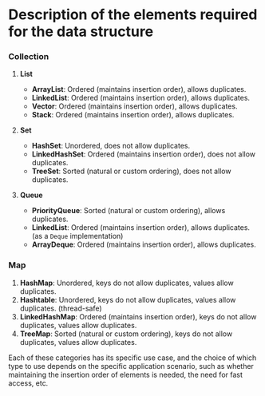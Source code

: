 # Description of the elements required for the data structure

### Collection

1. **List**
   
   - **ArrayList**: Ordered (maintains insertion order), allows duplicates.
   - **LinkedList**: Ordered (maintains insertion order), allows duplicates.
   - **Vector**: Ordered (maintains insertion order), allows duplicates.
   - **Stack**: Ordered (maintains insertion order), allows duplicates.

2. **Set**
   
   - **HashSet**: Unordered, does not allow duplicates.
   - **LinkedHashSet**: Ordered (maintains insertion order), does not allow duplicates.
   - **TreeSet**: Sorted (natural or custom ordering), does not allow duplicates.

3. **Queue**
   
   - **PriorityQueue**: Sorted (natural or custom ordering), allows duplicates.
   - **LinkedList**: Ordered (maintains insertion order), allows duplicates. (as a `Deque` implementation)
   - **ArrayDeque**: Ordered (maintains insertion order), allows duplicates.

### Map

1. **HashMap**: Unordered, keys do not allow duplicates, values allow duplicates.
2. **Hashtable**: Unordered, keys do not allow duplicates, values allow duplicates. (thread-safe)
3. **LinkedHashMap**: Ordered (maintains insertion order), keys do not allow duplicates, values allow duplicates.
4. **TreeMap**: Sorted (natural or custom ordering), keys do not allow duplicates, values allow duplicates.

Each of these categories has its specific use case, and the choice of which type to use depends on the specific application scenario, such as whether maintaining the insertion order of elements is needed, the need for fast access, etc.
